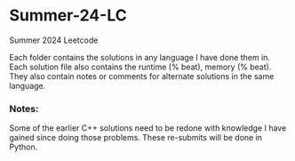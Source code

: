 # Summer-24-LC
Summer 2024 Leetcode

Each folder contains the solutions in any language I have done them in.
Each solution file also contains the runtime (% beat), memory (% beat).
They also contain notes or comments for alternate solutions in the same language.

### Notes:
Some of the earlier C++ solutions need to be redone with knowledge I have gained since doing those problems.
These re-submits will be done in Python.